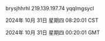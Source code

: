 brysjhhrhl 219.139.197.74 yqqlmgsycl

2024年 10月 31日 星期四 08:20:01 CST

2024年 10月 31日 星期四 00:20:01 GMT
